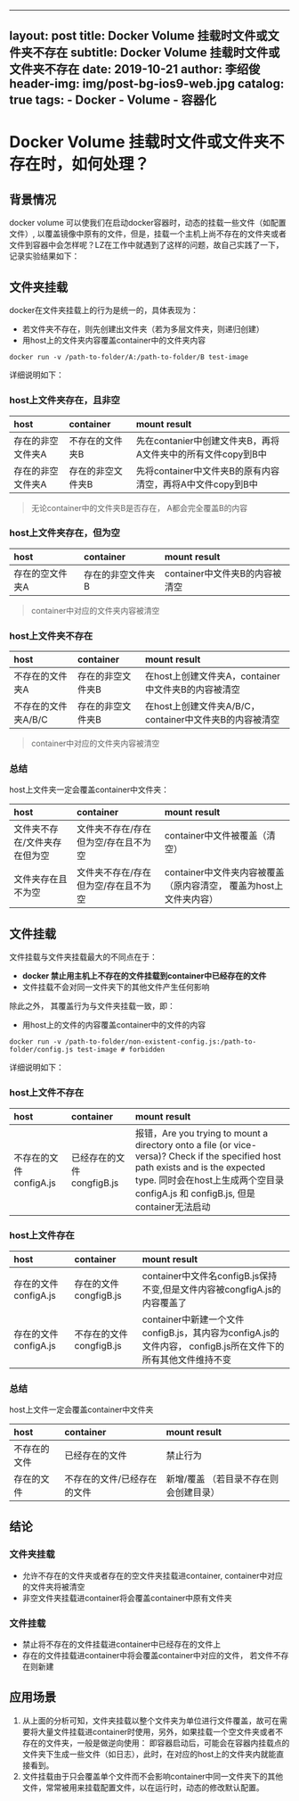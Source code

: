 
---
layout:     post
title:      Docker Volume 挂载时文件或文件夹不存在
subtitle:   Docker Volume 挂载时文件或文件夹不存在
date:       2019-10-21
author:     李绍俊
header-img: img/post-bg-ios9-web.jpg
catalog: true
tags:
    - Docker
    - Volume
    - 容器化
---

# Docker Volume 挂载时文件或文件夹不存在时，如何处理？

## 背景情况

docker volume 可以使我们在启动docker容器时，动态的挂载一些文件（如配置文件）, 以覆盖镜像中原有的文件，但是，挂载一个主机上尚不存在的文件夹或者文件到容器中会怎样呢？LZ在工作中就遇到了这样的问题，故自己实践了一下，记录实验结果如下：

## 文件夹挂载

docker在文件夹挂载上的行为是统一的，具体表现为：

- 若文件夹不存在，则先创建出文件夹（若为多层文件夹，则递归创建）
- 用host上的文件夹内容覆盖container中的文件夹内容

```
docker run -v /path-to-folder/A:/path-to-folder/B test-image
```

详细说明如下：

### host上文件夹存在，且非空

| host              | container         | mount result                                                 |
| :---------------- | :---------------- | :----------------------------------------------------------- |
| 存在的非空文件夹A | 不存在的文件夹B   | 先在contanier中创建文件夹B，再将A文件夹中的所有文件copy到B中 |
| 存在的非空文件夹A | 存在的非空文件夹B | 先将container中文件夹B的原有内容清空，再将A中文件copy到B中   |

> 无论container中的文件夹B是否存在， A都会完全覆盖B的内容

### host上文件夹存在，但为空

| host            | container         | mount result                   |
| :-------------- | :---------------- | :----------------------------- |
| 存在的空文件夹A | 存在的非空文件夹B | container中文件夹B的内容被清空 |

> container中对应的文件夹内容被清空

### host上文件夹不存在

| host                | container         | mount result                                            |
| :------------------ | :---------------- | :------------------------------------------------------ |
| 不存在的文件夹A     | 存在的非空文件夹B | 在host上创建文件夹A，container中文件夹B的内容被清空     |
| 不存在的文件夹A/B/C | 存在的非空文件夹B | 在host上创建文件夹A/B/C，container中文件夹B的内容被清空 |

> container中对应的文件夹内容被清空

### 总结

host上文件夹一定会覆盖container中文件夹：

| host                          | container                            | mount result                                                 |
| :---------------------------- | :----------------------------------- | :----------------------------------------------------------- |
| 文件夹不存在/文件夹存在但为空 | 文件夹不存在/存在但为空/存在且不为空 | container中文件被覆盖（清空）                                |
| 文件夹存在且不为空            | 文件夹不存在/存在但为空/存在且不为空 | container中文件夹内容被覆盖（原内容清空， 覆盖为host上文件夹内容） |

## 文件挂载

文件挂载与文件夹挂载最大的不同点在于：

- **docker 禁止用主机上不存在的文件挂载到container中已经存在的文件**
- 文件挂载不会对同一文件夹下的其他文件产生任何影响

除此之外， 其覆盖行为与文件夹挂载一致，即：

- 用host上的文件的内容覆盖container中的文件的内容

```
docker run -v /path-to-folder/non-existent-config.js:/path-to-folder/config.js test-image # forbidden
```

详细说明如下：

### host上文件不存在

| host                   | container                 | mount result                                                 |
| :--------------------- | :------------------------ | :----------------------------------------------------------- |
| 不存在的文件configA.js | 已经存在的文件congfigB.js | 报错，Are you trying to mount a directory onto a file (or vice-versa)? Check if the specified host path exists and is the expected type. 同时会在host上生成两个空目录 configA.js 和 configB.js, 但是container无法启动 |

### host上文件存在

| host                 | container               | mount result                                                 |
| :------------------- | :---------------------- | :----------------------------------------------------------- |
| 存在的文件configA.js | 存在的文件congfigB.js   | container中文件名configB.js保持不变,但是文件内容被congfigA.js的内容覆盖了 |
| 存在的文件configA.js | 不存在的文件congfigB.js | container中新建一个文件configB.js，其内容为configA.js的文件内容， configB.js所在文件下的所有其他文件维持不变 |

### 总结

host上文件一定会覆盖container中文件夹

| host         | container                   | mount result                           |
| :----------- | :-------------------------- | :------------------------------------- |
| 不存在的文件 | 已经存在的文件              | 禁止行为                               |
| 存在的文件   | 不存在的文件/已经存在的文件 | 新增/覆盖 （若目录不存在则会创建目录） |

## 结论

### 文件夹挂载

- 允许不存在的文件夹或者存在的空文件夹挂载进container, container中对应的文件夹将被清空
- 非空文件夹挂载进container将会覆盖container中原有文件夹

### 文件挂载

- 禁止将不存在的文件挂载进container中已经存在的文件上
- 存在的文件挂载进container中将会覆盖container中对应的文件， 若文件不存在则新建

## 应用场景

1. 从上面的分析可知，文件夹挂载以整个文件夹为单位进行文件覆盖，故可在需要将大量文件挂载进container时使用，另外，如果挂载一个空文件夹或者不存在的文件夹，一般是做逆向使用： 即容器启动后，可能会在容器内挂载点的文件夹下生成一些文件（如日志），此时，在对应的host上的文件夹内就能直接看到。
2. 文件挂载由于只会覆盖单个文件而不会影响container中同一文件夹下的其他文件，常常被用来挂载配置文件，以在运行时，动态的修改默认配置。